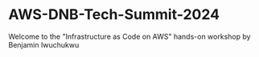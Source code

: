 # AWS-DNB-Tech-Summit-2024

Welcome to the "Infrastructure as Code on AWS" hands-on workshop by Benjamin Iwuchukwu
